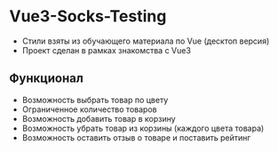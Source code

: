 # Vue3-Socks-Testing

- Стили взяты из обучающего материала по Vue (десктоп версия)
- Проект сделан в рамках знакомства с Vue3

## Функционал

- Возможность выбрать товар по цвету
- Ограниченное количество товаров
- Возможность добавить товар в корзину
- Возможность убрать товар из корзины (каждого цвета товара)
- Возможность оставить отзыв о товаре и поставить рейтинг
